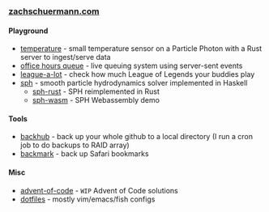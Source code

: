 <!--
### Hi there 👋

**schuermannator/schuermannator** is a ✨ _special_ ✨ repository because its `README.md` (this file) appears on your GitHub profile.

Here are some ideas to get you started:

- 🔭 I’m currently working on ...
- 🌱 I’m currently learning ...
- 👯 I’m looking to collaborate on ...
- 🤔 I’m looking for help with ...
- 💬 Ask me about ...
- 📫 How to reach me: ...
- 😄 Pronouns: ...
- ⚡ Fun fact: ...
-->

### [zachschuermann.com]

#### Playground
- [temperature] - small temperature sensor on a Particle Photon with a Rust server to ingest/serve data
- [office hours queue][live-wait] - live queuing system using server-sent events 
- [league-a-lot] - check how much League of Legends your buddies play
- [sph] - smooth particle hydrodynamics solver implemented in Haskell
  - [sph-rust] - SPH reimplemented in Rust
  - [sph-wasm] - SPH Webassembly demo

#### Tools
- [backhub] - back up your whole github to a local directory (I run a cron job to do backups to RAID array)
- [backmark] - back up Safari bookmarks

#### Misc
- [advent-of-code] - `WIP` Advent of Code solutions
- [dotfiles] - mostly vim/emacs/fish configs

[zachschuermann.com]: https://zachschuermann.com
[temperature]: https://temp.zvs.io
[live-wait]: https://oh.zvs.io
[league-a-lot]: https://lol.zvs.io
[sph]: https://github.com/schuermannator/sph
[sph-rust]: https://github.com/schuermannator
[sph-wasm]: https://sph.zvs.io
[backhub]: https://github.com/schuermannator/backhub
[backmark]: https://github.com/schuermannator
[advent-of-code]: https://github.com/schuermannator/advent-of-code
[dotfiles]: https://github.com/schuermannator/dotfiles

